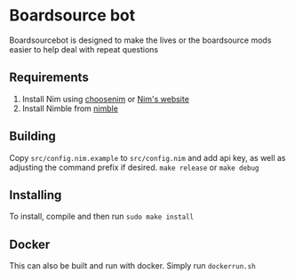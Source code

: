 # Boardsource bot
Boardsourcebot is designed to make the lives or the boardsource mods easier to help deal with repeat questions

## Requirements
1. Install Nim using [choosenim](https://github.com/dom96/choosenim) or [Nim's website](https://nim-lang.org/install.html)
2. Install Nimble from [nimble](https://github.com/nim-lang/nimble)

## Building
Copy `src/config.nim.example` to `src/config.nim` and add api key, as well as
adjusting the command prefix if desired.
`make release` or `make debug`

## Installing
To install, compile and then run
`sudo make install`

## Docker
This can also be built and run with docker. Simply run
`dockerrun.sh`
